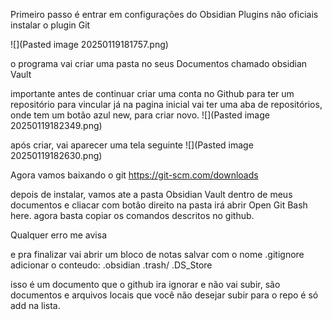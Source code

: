 
Primeiro passo é entrar em configurações do Obsidian
Plugins não oficiais
instalar o plugin Git

![](Pasted image 20250119181757.png)


o programa vai criar uma pasta no seus Documentos chamado obsidian Vault

importante antes de continuar criar uma conta no Github para ter um repositório para vincular
já na pagina inicial vai ter uma aba de repositórios, onde tem um botão azul new, para criar novo.
![](Pasted image 20250119182349.png)

após criar, vai aparecer uma tela seguinte
![](Pasted image 20250119182630.png)

Agora vamos baixando o git
https://git-scm.com/downloads

depois de instalar, vamos ate a pasta Obsidian Vault  dentro de meus documentos e cliacar com botão direito na pasta irá abrir Open  Git Bash here.
agora basta copiar os comandos descritos no github.

Qualquer erro me avisa

e pra finalizar vai abrir um bloco de notas salvar com o nome .gitignore
adicionar o conteudo:
.obsidian
.trash/
.DS_Store

isso é um documento que o github ira ignorar e não vai subir, são documentos e arquivos locais que você não desejar subir para o repo é só add na lista.



